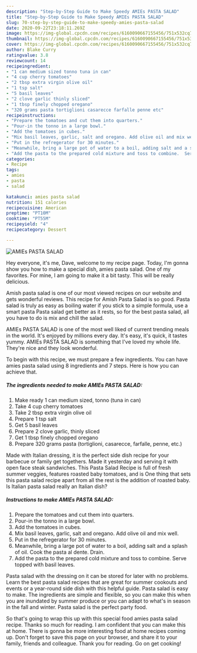 ```yaml
---
description: "Step-by-Step Guide to Make Speedy AMIEs PASTA SALAD"
title: "Step-by-Step Guide to Make Speedy AMIEs PASTA SALAD"
slug: 70-step-by-step-guide-to-make-speedy-amies-pasta-salad
date: 2020-09-22T23:18:11.269Z
image: https://img-global.cpcdn.com/recipes/6160090667155456/751x532cq70/amies-pasta-salad-recipe-main-photo.jpg
thumbnail: https://img-global.cpcdn.com/recipes/6160090667155456/751x532cq70/amies-pasta-salad-recipe-main-photo.jpg
cover: https://img-global.cpcdn.com/recipes/6160090667155456/751x532cq70/amies-pasta-salad-recipe-main-photo.jpg
author: Blake Curry
ratingvalue: 3.8
reviewcount: 14
recipeingredient:
- "1 can medium sized tonno tuna in can"
- "4 cup cherry tomatoes"
- "2 tbsp extra virgin olive oil"
- "1 tsp salt"
- "5 basil leaves"
- "2 clove garlic thinly sliced"
- "1 tbsp finely chopped oregano"
- "320 grams pasta tortiglioni casarecce farfalle penne etc"
recipeinstructions:
- "Prepare the tomatoes and cut them into quarters."
- "Pour-in the tonno in a large bowl."
- "Add the tomatoes in cubes."
- "Mix basil leaves, garlic, salt and oregano. Add olive oil and mix well."
- "Put in the refregerator for 30 minutes."
- "Meanwhile, bring a large pot of water to a boil, adding salt and a splash of oil.  Cook the pasta al dente.  Drain."
- "Add the pasta to the prepared cold mixture and toss to combine.  Serve topped with basil leaves."
categories:
- Recipe
tags:
- amies
- pasta
- salad

katakunci: amies pasta salad 
nutrition: 151 calories
recipecuisine: American
preptime: "PT10M"
cooktime: "PT55M"
recipeyield: "4"
recipecategory: Dessert

---
```



![AMIEs PASTA SALAD](https://img-global.cpcdn.com/recipes/6160090667155456/751x532cq70/amies-pasta-salad-recipe-main-photo.jpg)

Hey everyone, it's me, Dave, welcome to my recipe page. Today, I'm gonna show you how to make a special dish, amies pasta salad. One of my favorites. For mine, I am going to make it a bit tasty. This will be really delicious.

Amish pasta salad is one of our most viewed recipes on our website and gets wonderful reviews. This recipe for Amish Pasta Salad is so good. Pasta salad is truly as easy as boiling water if you stick to a simple formula, use a smart pasta Pasta salad get better as it rests, so for the best pasta salad, all you have to do is mix and chill the salad.

AMIEs PASTA SALAD is one of the most well liked of current trending meals in the world. It's enjoyed by millions every day. It's easy, it's quick, it tastes yummy. AMIEs PASTA SALAD is something that I've loved my whole life. They're nice and they look wonderful.


To begin with this recipe, we must prepare a few ingredients. You can have amies pasta salad using 8 ingredients and 7 steps. Here is how you can achieve that.

<!--inarticleads1-->

##### The ingredients needed to make AMIEs PASTA SALAD:

1. Make ready 1 can medium sized, tonno (tuna in can)
1. Take 4 cup cherry tomatoes
1. Take 2 tbsp extra virgin olive oil
1. Prepare 1 tsp salt
1. Get 5 basil leaves
1. Prepare 2 clove garlic, thinly sliced
1. Get 1 tbsp finely chopped oregano
1. Prepare 320 grams pasta (tortiglioni, casarecce, farfalle, penne, etc.)


Made with Italian dressing, it is the perfect side dish recipe for your barbecue or family get togethers. Made it yesterday and serving it with open face steak sandwiches. This Pasta Salad Recipe is full of fresh summer veggies, features roasted baby tomatoes, and is One thing that sets this pasta salad recipe apart from all the rest is the addition of roasted baby. Is Italian pasta salad really an Italian dish? 

<!--inarticleads2-->

##### Instructions to make AMIEs PASTA SALAD:

1. Prepare the tomatoes and cut them into quarters.
1. Pour-in the tonno in a large bowl.
1. Add the tomatoes in cubes.
1. Mix basil leaves, garlic, salt and oregano. Add olive oil and mix well.
1. Put in the refregerator for 30 minutes.
1. Meanwhile, bring a large pot of water to a boil, adding salt and a splash of oil.  Cook the pasta al dente.  Drain.
1. Add the pasta to the prepared cold mixture and toss to combine.  Serve topped with basil leaves.


Pasta salad with the dressing on it can be stored for later with no problems. Learn the best pasta salad recipes that are great for summer cookouts and events or a year-round side dish with this helpful guide. Pasta salad is easy to make. The ingredients are simple and flexible, so you can make this when you are inundated by summer produce or you can adapt to what&#39;s in season in the fall and winter. Pasta salad is the perfect party food. 

So that's going to wrap this up with this special food amies pasta salad recipe. Thanks so much for reading. I am confident that you can make this at home. There is gonna be more interesting food at home recipes coming up. Don't forget to save this page on your browser, and share it to your family, friends and colleague. Thank you for reading. Go on get cooking!
